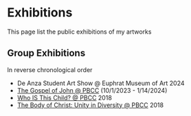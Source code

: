 # Exhibitions

This page list the public exhibitions of my artworks

## Group Exhibitions
In reverse chronological order

* De Anza Student Art Show @ Euphrat Museum of Art 2024
* [The Gospel of John @ PBCC](PBCC2023.md) (10/1/2023 - 1/14/2024)
* [Who IS This Child? @ PBCC](PBCC2018b.md) 2018
* [The Body of Christ: Unity in Diversity @ PBCC](PBCC2018a.md) 2018
